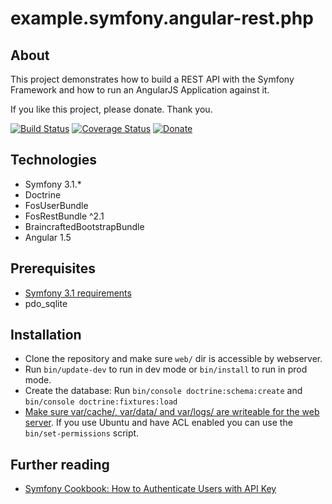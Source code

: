 example.symfony.angular-rest.php
================================

About
-----

This project demonstrates how to build a REST API with the Symfony Framework and how to run an AngularJS Application against it.

If you like this project, please donate. Thank you.

[![Build Status](https://travis-ci.org/philipsorst/example.symfony.angular-rest.php.svg?branch=master)](https://travis-ci.org/philipsorst/example.symfony.angular-rest.php)
[![Coverage Status](https://coveralls.io/repos/github/philipsorst/example.symfony.angular-rest.php/badge.svg)](https://coveralls.io/github/philipsorst/example.symfony.angular-rest.php)
[![Donate](https://img.shields.io/badge/Donate-PayPal-green.svg)](https://www.paypal.com/cgi-bin/webscr?cmd=_donations&business=W9NAXW8YAZ4D6&item_name=example.symfony.angular-rest.php%20Donation&currency_code=EUR) 

Technologies
------------

* Symfony 3.1.*
* Doctrine
* FosUserBundle
* FosRestBundle ^2.1
* BraincraftedBootstrapBundle
* Angular 1.5

Prerequisites
-------------

* [Symfony 3.1 requirements](https://symfony.com/doc/3.1/reference/requirements.html)
* pdo_sqlite

Installation
------------

* Clone the repository and make sure ```web/``` dir is accessible by webserver.
* Run ```bin/update-dev``` to run in dev mode or ```bin/install``` to run in prod mode.
* Create the database: Run ```bin/console doctrine:schema:create``` and ```bin/console doctrine:fixtures:load```
* [Make sure var/cache/, var/data/ and var/logs/ are writeable for the web server](https://symfony.com/doc/current/setup/file_permissions.html). If you use Ubuntu and have ACL enabled you can use the ```bin/set-permissions``` script.

Further reading
---------------

* [Symfony Cookbook: How to Authenticate Users with API Key](http://symfony.com/doc/current/cookbook/security/api_key_authentication.html)
